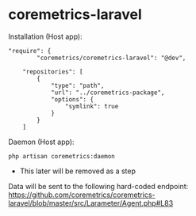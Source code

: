 # coremetrics-laravel

Installation (Host app):
```
"require": {
        "coremetrics/coremetrics-laravel": "@dev",
```

```
    "repositories": [
        {
            "type": "path",
            "url": "../coremetrics-package",
            "options": {
                "symlink": true
            }
        }
    ]
 ```
 
 Daemon (Host app):
 ```
 php artisan coremetrics:daemon
 ```
 * This later will be removed as a step 
 
 
Data will be sent to the following hard-coded endpoint:
https://github.com/coremetrics/coremetrics-laravel/blob/master/src/Larameter/Agent.php#L83
